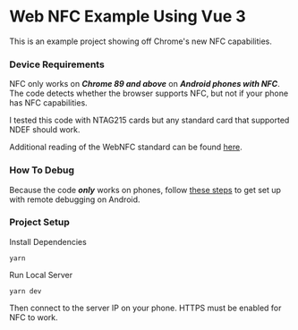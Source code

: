 # Web NFC Example Using Vue 3

This is an example project showing off Chrome's new NFC capabilities.

### Device Requirements
NFC only works on ***Chrome 89 and above*** on ***Android phones with NFC***. The code detects whether the browser supports NFC, but not if your phone has NFC capabilities.

I tested this code with NTAG215 cards but any standard card that supported NDEF should work.

Additional reading of the WebNFC standard can be found [here](https://w3c.github.io/web-nfc/).

### How To Debug

Because the code ***only*** works on phones, follow [these steps](https://developer.chrome.com/docs/devtools/remote-debugging/) to get set up with remote debugging on Android.

### Project Setup
Install Dependencies
```
yarn
```
Run Local Server
```
yarn dev
```
Then connect to the server IP on your phone. HTTPS must be enabled for NFC to work.
